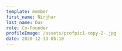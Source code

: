 ```yaml
---
template: member
first_name: Nirjhar
last_name: Das
role: Co-Founder
profileImage: /assets/profpic1-copy-2-.jpg
date: 2020-12-13 05:10
---
```

